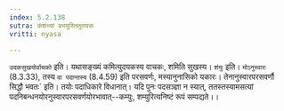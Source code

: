 ```yaml
---
index: 5.2.138
sutra: कंशंभ्यां बभयुस्तितुतयसः
vritti: nyasa

---
```

`उदकसुखयोर्वाचको` इति। यथासङ्ख्यं कमित्युदयकस्य वाचकः, शमिति सुखस्य। `शंयुः` इति। `मोऽनुस्वारः` (8.3.33), तस्य `वा पदान्तस्य` (8.4.59) इति परसवर्णः, मस्यानुनासिको यकारः।
तेनानुस्वारपरसवर्णौ सिद्धौ भवतः` इति। तयोः पदाधिकारे विधानात्। यदि पुनः पदसञ्ज्ञा न स्यात्, ततस्तस्यामसत्यां पदनिबन्धनयोरनुस्वारपरसवर्णयोरभावात्--कम्युः, शम्युरित्यनिष्टं रूपं सम्पद्यते।।